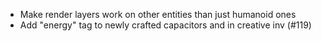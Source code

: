 - Make render layers work on other entities than just humanoid ones
- Add "energy" tag to newly crafted capacitors and in creative inv (#119)